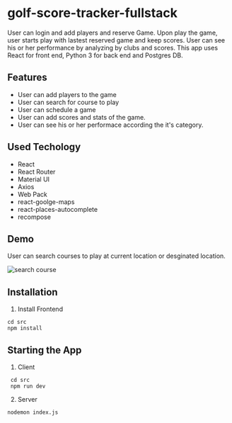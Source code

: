 # golf-score-tracker-fullstack


User can login and add players and reserve Game.  Upon play the game, user starts play with lastest reserved game and keep scores.  User can see his or her performance by analyzing by clubs and scores.  This app uses React for front end, Python 3 for back end and Postgres DB.  

## Features

- User can add players to the game
- User can search for course to play
- User can schedule a game
- User can add scores and stats of the game.
- User can see his or her performace according the it's category.

## Used Techology

- React
- React Router
- Material UI
- Axios
- Web Pack
- react-goolge-maps
- react-places-autocomplete
- recompose

## Demo

User can search courses to play at current location or desginated location.

![search course](https://i.imgur.com/cDKE8nu.gif)



## Installation

1. Install Frontend

````
cd src
npm install

````

  
## Starting the App

1. Client

```
 cd src
 npm run dev
```

2. Server

````
nodemon index.js
````

